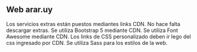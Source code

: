 ## Web arar.uy

Los servicios extras están puestos mediantes links CDN. No hace falta descargar extras.
Se utiliza Bootstrap 5 mediante CDN.
Se utiliza Font Awesome mediante CDN.
Los links de CSS personalizado deben ir lego del css ingresado por CDN.
Se utiliza Sass para los estilos de la web.

